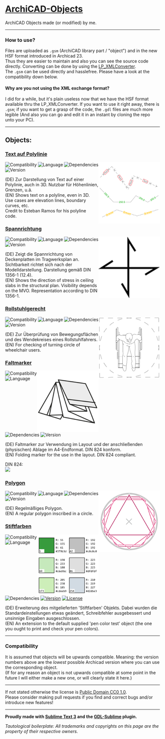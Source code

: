 # [ArchiCAD-Objects](https://github.com/runxel/ArchiCAD-Objects)
ArchiCAD Objects made (or modified) by me.

---

### How to use?
Files are uploaded as `.gsm` (ArchiCAD library part / "object") and in the new HSF format introduced in Archicad 23.   
Thus they are easier to maintain and also you can see the source code directly. Converting can be done by using the [LP_XMLConverter](http://gdl.graphisoft.com/tips-and-tricks/how-to-use-the-lp_xmlconverter-tool/).  
The `.gsm` can be used directly and hasslefree. Please have a look at the compatibility down below.

#### Why are you not using the XML exchange format?
I did for a while, but it's plain useless now that we have the HSF format available thru the LP_XMLConverter. If you want to use it right away, there is `.gsm`; if you want to get a grasp of the code, the `.gdl` files are much more legible (And also you can go and edit it in an instant by cloning the repo unto your PC).


---

## Objects:

### [Text auf Polylinie](Objects/Text_auf_Polylinie)

<img align="right" width=200 src="Objects/Text_auf_Polylinie/Text_auf_Polylinie/images/Picture_0.png">

![Compatibility](https://img.shields.io/badge/compatibility-v20_build_6005_▲-lightgrey?style=flat-square)
![Language](https://img.shields.io/badge/language-GER-lightgrey?style=flat-square)
![Dependencies](https://img.shields.io/badge/dependencies-none-a9dfbf?style=flat-square) 
![Version](https://img.shields.io/badge/version-1.0-2980b9?style=flat-square)

(DE) Zur Darstellung von Text auf einer Polylinie, auch in 3D. Nutzbar für Höhenlinien, Grenzen, u.ä.  
(EN) Shows text on a polyline, even in 3D. Use cases are elevation lines, boundary curves, etc.  
Credit to Esteban Ramos for his polyline code.


### [Spannrichtung](Objects/Spannrichtung)

<img align="right" width=200 src="Objects/Spannrichtung/Spannrichtung/images/Picture_0.png">

![Compatibility](https://img.shields.io/badge/compatibility-v19_build_5005_▲-lightgrey?style=flat-square)
![Language](https://img.shields.io/badge/language-GER-lightgrey?style=flat-square)
![Dependencies](https://img.shields.io/badge/dependencies-"Resize__A__B__ZZYZX"_macro-ff7979?style=flat-square)
![Version](https://img.shields.io/badge/version-2.0-2980b9?style=flat-square)

(DE) Zeigt die Spannrichtung von Deckenplatten im Tragwerksplan an. Sichtbarkeit richtet sich nach der Modelldarstellung. Darstellung gemäß DIN 1356-1 (12.4).  
(EN) Shows the direction of stress in ceiling slabs in the structural plan. Visibility depends on the MVO. Representation according to DIN 1356-1.  


### [Rollstuhlgerecht](Objects/Rollstuhlgerecht)

<img align="right" width=200 src="Objects/Rollstuhlgerecht/Rollstuhlgerecht/images/Picture_0.png">

![Compatibility](https://img.shields.io/badge/compatibility-v22_▲-lightgrey?style=flat-square)
![Language](https://img.shields.io/badge/language-GER-lightgrey?style=flat-square)
![Dependencies](https://img.shields.io/badge/dependencies-none-a9dfbf?style=flat-square)
![Version](https://img.shields.io/badge/version-1.0-2980b9?style=flat-square)

(DE) Zur Überprüfung von Bewegungsflächen und des Wendekreises eines Rollstuhlfahrers.  
(EN) For checking of turning circle of wheelchair users.  


### [Faltmarker](Objects/Faltmarker)

<img align="right" width=200 src="Objects/Faltmarker/Faltmarker/images/Picture_0.png">

![Compatibility](https://img.shields.io/badge/compatibility-v20_▲-lightgrey?style=flat-square)
![Language](https://img.shields.io/badge/language-GER-lightgrey?style=flat-square)
![Dependencies](https://img.shields.io/badge/dependencies-none-a9dfbf?style=flat-square)
![Version](https://img.shields.io/badge/version-1.2-2980b9?style=flat-square)

(DE) Faltmarker zur Verwendung im Layout und der anschließenden (physischen) Ablage im A4-Endformat. DIN 824 konform.  
(EN) Folding marker for the use in the layout. DIN 824 compliant.  

DIN 824:  
<img width=300 src="https://i.imgur.com/G5TzGH7.png">


### [Polygon](Objects/Polygon)

<img align="right" width=200 src="Objects/Polygon/Polygon/images/Picture_0.png">

![Compatibility](https://img.shields.io/badge/compatibility-v23_▲-lightgrey?style=flat-square)
![Language](https://img.shields.io/badge/language-GER-lightgrey?style=flat-square)
![Dependencies](https://img.shields.io/badge/dependencies-none-a9dfbf?style=flat-square)
![Version](https://img.shields.io/badge/version-1.0-2980b9?style=flat-square)

(DE) Regelmäßiges Polygon.  
(EN) A regular polygon inscribed in a circle.  


### [Stiftfarben](Objects/Stiftfarben)

<img align="right" width=200 src="Objects/Stiftfarben/Stiftfarben/images/Picture_0.png">

![Compatibility](https://img.shields.io/badge/compatibility-v23_▲-lightgrey?style=flat-square)
![Language](https://img.shields.io/badge/language-GER-lightgrey?style=flat-square)
![Dependencies](https://img.shields.io/badge/dependencies-none-a9dfbf?style=flat-square)
[![Version](https://img.shields.io/badge/version-1.0-0086d1?style=flat-square)](objects/Stiftfarben/CHANGELOG.md)
[![License](https://img.shields.io/badge/license-Attribution_4.0-ffd46b?style=flat-square)](https://creativecommons.org/licenses/by/4.0/)

(DE) Erweiterung des mitgelieferten 'Stiftfarben' Objekts. Dabei wurden die Standardeinstellungen etwas geändert, Schreibfehler ausgebessert und unsinnige Eingaben ausgeschlossen.  
(EN) An extension to the default supplied 'pen color test' object (the one you ought to print and check your pen colors).  


---

### Compatibility
It is assumed that objects will be upwards compatible. Meaning: the version numbers above are the _lowest_ possible Archicad version where you can use the corresponding object.  
(If for any reason an object is not upwards compatible at some point in the future I will either make a new one, or will clearly state it here.)

---

If not stated otherwise the license is [Public Domain CC0 1.0](https://creativecommons.org/publicdomain/zero/1.0/).  
Please consider making pull requests if you find and correct bugs and/or introduce new features!

---


**Proudly made with [Sublime Text 3](https://www.sublimetext.com/) and the [GDL-Sublime](https://github.com/runxel/GDL-sublime) plugin.**

_Tautological boilerplate: All trademarks and copyrights on this page are the property of their respective owners._
